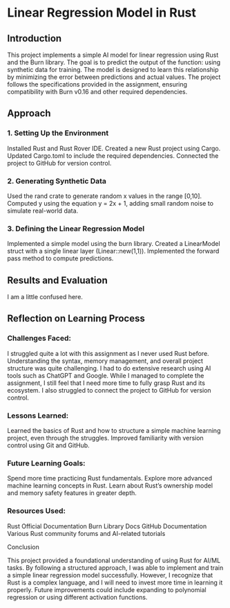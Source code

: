 # Linear Regression Model in Rust

## Introduction

This project implements a simple AI model for linear regression using Rust and the Burn library. The goal is to predict the output of the function:
using synthetic data for training. The model is designed to learn this relationship by minimizing the error between predictions and actual values. The project follows the specifications provided in the assignment, ensuring compatibility with Burn v0.16 and other required dependencies.

## Approach

### 1. Setting Up the Environment

Installed Rust and Rust Rover IDE.
Created a new Rust project using Cargo.
Updated Cargo.toml to include the required dependencies.
Connected the project to GitHub for version control.

### 2. Generating Synthetic Data

Used the rand crate to generate random x values in the range [0,10].
Computed y using the equation y = 2x + 1, adding small random noise to simulate real-world data.

### 3. Defining the Linear Regression Model

Implemented a simple model using the burn library.
Created a LinearModel struct with a single linear layer (Linear::new(1,1)).
Implemented the forward pass method to compute predictions.



## Results and Evaluation
I am a little confused here. 


## Reflection on Learning Process

### Challenges Faced:

I struggled quite a lot with this assignment as I never used Rust before. Understanding the syntax, memory management, and overall project structure was quite challenging. I had to do extensive research using AI tools such as ChatGPT and Google. While I managed to complete the assignment, I still feel that I need more time to fully grasp Rust and its ecosystem. I also struggled to connect the project to GitHub for version control.

### Lessons Learned:

Learned the basics of Rust and how to structure a simple machine learning project, even through the struggles. 
Improved familiarity with version control using Git and GitHub.

### Future Learning Goals:

Spend more time practicing Rust fundamentals.
Explore more advanced machine learning concepts in Rust.
Learn about Rust’s ownership model and memory safety features in greater depth.

### Resources Used:

Rust Official Documentation
Burn Library Docs
GitHub Documentation
Various Rust community forums and AI-related tutorials

Conclusion

This project provided a foundational understanding of using Rust for AI/ML tasks. By following a structured approach, I was able to implement and train a simple linear regression model successfully. However, I recognize that Rust is a complex language, and I will need to invest more time in learning it properly. Future improvements could include expanding to polynomial regression or using different activation functions.
